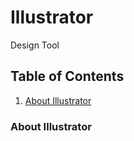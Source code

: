 # Illustrator
Design Tool


## Table of Contents

1. [About Illustrator](#About-Illustrator)


### About Illustrator
